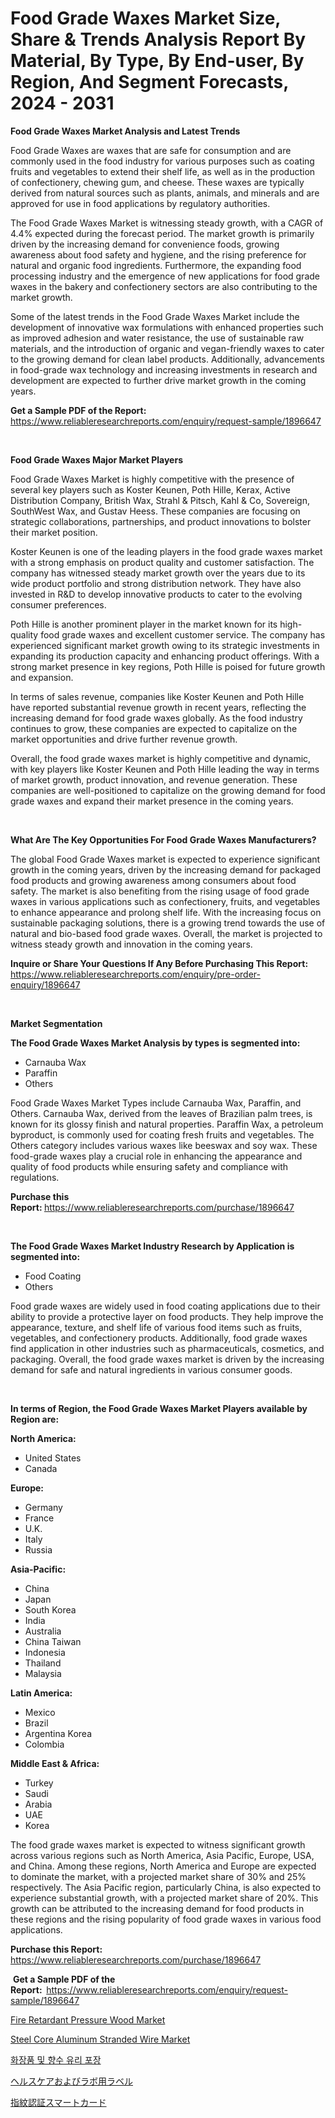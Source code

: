 <p><h1>Food Grade Waxes Market Size, Share & Trends Analysis Report By Material, By Type, By End-user, By Region, And Segment Forecasts, 2024 - 2031</h1></p><p><strong>Food Grade Waxes Market Analysis and Latest Trends</strong></p>
<p><p>Food Grade Waxes are waxes that are safe for consumption and are commonly used in the food industry for various purposes such as coating fruits and vegetables to extend their shelf life, as well as in the production of confectionery, chewing gum, and cheese. These waxes are typically derived from natural sources such as plants, animals, and minerals and are approved for use in food applications by regulatory authorities.</p><p>The Food Grade Waxes Market is witnessing steady growth, with a CAGR of 4.4% expected during the forecast period. The market growth is primarily driven by the increasing demand for convenience foods, growing awareness about food safety and hygiene, and the rising preference for natural and organic food ingredients. Furthermore, the expanding food processing industry and the emergence of new applications for food grade waxes in the bakery and confectionery sectors are also contributing to the market growth.</p><p>Some of the latest trends in the Food Grade Waxes Market include the development of innovative wax formulations with enhanced properties such as improved adhesion and water resistance, the use of sustainable raw materials, and the introduction of organic and vegan-friendly waxes to cater to the growing demand for clean label products. Additionally, advancements in food-grade wax technology and increasing investments in research and development are expected to further drive market growth in the coming years.</p></p>
<p><strong>Get a Sample PDF of the Report:&nbsp;</strong> <a href="https://www.reliableresearchreports.com/enquiry/request-sample/1896647">https://www.reliableresearchreports.com/enquiry/request-sample/1896647</a></p>
<p>&nbsp;</p>
<p><strong>Food Grade Waxes Major Market Players</strong></p>
<p><p>Food Grade Waxes Market is highly competitive with the presence of several key players such as Koster Keunen, Poth Hille, Kerax, Active Distribution Company, British Wax, Strahl & Pitsch, Kahl & Co, Sovereign, SouthWest Wax, and Gustav Heess. These companies are focusing on strategic collaborations, partnerships, and product innovations to bolster their market position.</p><p>Koster Keunen is one of the leading players in the food grade waxes market with a strong emphasis on product quality and customer satisfaction. The company has witnessed steady market growth over the years due to its wide product portfolio and strong distribution network. They have also invested in R&D to develop innovative products to cater to the evolving consumer preferences.</p><p>Poth Hille is another prominent player in the market known for its high-quality food grade waxes and excellent customer service. The company has experienced significant market growth owing to its strategic investments in expanding its production capacity and enhancing product offerings. With a strong market presence in key regions, Poth Hille is poised for future growth and expansion.</p><p>In terms of sales revenue, companies like Koster Keunen and Poth Hille have reported substantial revenue growth in recent years, reflecting the increasing demand for food grade waxes globally. As the food industry continues to grow, these companies are expected to capitalize on the market opportunities and drive further revenue growth.</p><p>Overall, the food grade waxes market is highly competitive and dynamic, with key players like Koster Keunen and Poth Hille leading the way in terms of market growth, product innovation, and revenue generation. These companies are well-positioned to capitalize on the growing demand for food grade waxes and expand their market presence in the coming years.</p></p>
<p>&nbsp;</p>
<p><strong>What Are The Key Opportunities For Food Grade Waxes Manufacturers?</strong></p>
<p><p>The global Food Grade Waxes market is expected to experience significant growth in the coming years, driven by the increasing demand for packaged food products and growing awareness among consumers about food safety. The market is also benefiting from the rising usage of food grade waxes in various applications such as confectionery, fruits, and vegetables to enhance appearance and prolong shelf life. With the increasing focus on sustainable packaging solutions, there is a growing trend towards the use of natural and bio-based food grade waxes. Overall, the market is projected to witness steady growth and innovation in the coming years.</p></p>
<p><strong>Inquire or Share Your Questions If Any Before Purchasing This Report:</strong> <a href="https://www.reliableresearchreports.com/enquiry/pre-order-enquiry/1896647">https://www.reliableresearchreports.com/enquiry/pre-order-enquiry/1896647</a></p>
<p>&nbsp;</p>
<p><strong>Market Segmentation</strong></p>
<p><strong>The Food Grade Waxes Market Analysis by types is segmented into:</strong></p>
<p><ul><li>Carnauba Wax</li><li>Paraffin</li><li>Others</li></ul></p>
<p><p>Food Grade Waxes Market Types include Carnauba Wax, Paraffin, and Others. Carnauba Wax, derived from the leaves of Brazilian palm trees, is known for its glossy finish and natural properties. Paraffin Wax, a petroleum byproduct, is commonly used for coating fresh fruits and vegetables. The Others category includes various waxes like beeswax and soy wax. These food-grade waxes play a crucial role in enhancing the appearance and quality of food products while ensuring safety and compliance with regulations.</p></p>
<p><strong>Purchase this Report:&nbsp;</strong><a href="https://www.reliableresearchreports.com/purchase/1896647">https://www.reliableresearchreports.com/purchase/1896647</a></p>
<p>&nbsp;</p>
<p><strong>The Food Grade Waxes Market Industry Research by Application is segmented into:</strong></p>
<p><ul><li>Food Coating</li><li>Others</li></ul></p>
<p><p>Food grade waxes are widely used in food coating applications due to their ability to provide a protective layer on food products. They help improve the appearance, texture, and shelf life of various food items such as fruits, vegetables, and confectionery products. Additionally, food grade waxes find application in other industries such as pharmaceuticals, cosmetics, and packaging. Overall, the food grade waxes market is driven by the increasing demand for safe and natural ingredients in various consumer goods.</p></p>
<p>&nbsp;</p>
<p><strong>In terms of Region, the Food Grade Waxes Market Players available by Region are:</strong></p>
<p>
    <p> <strong> North America: </strong>
        <ul>
            <li>United States</li>
            <li>Canada</li>
        </ul>
        </p> 
    <p> <strong> Europe: </strong>
        <ul>
            <li>Germany</li>
            <li>France</li>
            <li>U.K.</li>
            <li>Italy</li>
            <li>Russia</li>
        </ul>
        </p> 
    <p> <strong> Asia-Pacific: </strong>
        <ul>
            <li>China</li>
            <li>Japan</li>
            <li>South Korea</li>
            <li>India</li>
            <li>Australia</li>
            <li>China Taiwan</li>
            <li>Indonesia</li>
            <li>Thailand</li>
            <li>Malaysia</li>
        </ul>
        </p> 
    <p> <strong> Latin America: </strong>
        <ul>
            <li>Mexico</li>
            <li>Brazil</li>
            <li>Argentina Korea</li>
            <li>Colombia</li>
        </ul>
        </p> 
    <p> <strong> Middle East & Africa: </strong>
        <ul>
            <li>Turkey</li>
            <li>Saudi</li>
            <li>Arabia</li>
            <li>UAE</li>
            <li>Korea</li>
        </ul>
    </p>
    </p>
<p><p>The food grade waxes market is expected to witness significant growth across various regions such as North America, Asia Pacific, Europe, USA, and China. Among these regions, North America and Europe are expected to dominate the market, with a projected market share of 30% and 25% respectively. The Asia Pacific region, particularly China, is also expected to experience substantial growth, with a projected market share of 20%. This growth can be attributed to the increasing demand for food products in these regions and the rising popularity of food grade waxes in various food applications.</p></p>
<p><strong>Purchase this Report: </strong><a href="https://www.reliableresearchreports.com/purchase/1896647">https://www.reliableresearchreports.com/purchase/1896647</a></p>
<p>&nbsp;<strong>Get a Sample PDF of the Report:&nbsp;&nbsp;</strong><a href="https://www.reliableresearchreports.com/enquiry/request-sample/1896647">https://www.reliableresearchreports.com/enquiry/request-sample/1896647</a></p>
<p><strong></strong></p>
<p><p><a href="https://github.com/juancolorado15/Market-Research-Report-List-1/blob/main/fire-retardant-pressure-wood-market.md">Fire Retardant Pressure Wood Market</a></p><p><a href="https://github.com/dx0328/Market-Research-Report-List-1/blob/main/steel-core-aluminum-stranded-wire-market.md">Steel Core Aluminum Stranded Wire Market</a></p><p><a href="https://medium.com/@wilsoniehn789562023/%ED%99%94%EC%9E%A5%ED%92%88-%EB%B0%8F-%ED%96%A5%EC%88%98-%EC%9C%A0%EB%A6%AC-%ED%8F%AC%EC%9E%A5-%EC%8B%9C%EC%9E%A5-%EB%B3%B4%EA%B3%A0%EC%84%9C%EB%8A%94-%EC%9D%B4-%EC%8B%9C%EC%9E%A5%EC%9D%98-%EC%B5%9C%EC%8B%A0-%ED%8A%B8%EB%A0%8C%EB%93%9C%EC%99%80-%EC%84%B1%EC%9E%A5-%EA%B8%B0%ED%9A%8C%EB%A5%BC-%EB%B3%B4%EC%97%AC%EC%A4%8D%EB%8B%88%EB%8B%A4-e11c894e96ef">화장품 및 향수 유리 포장</a></p><p><a href="https://github.com/mcbeesbxa270/Market-Research-Report-List-1/blob/main/65238481981.md">ヘルスケアおよびラボ用ラベル</a></p><p><a href="https://medium.com/@deonboer2023/%E6%8C%87%E7%B4%8B%E3%82%B9%E3%83%9E%E3%83%BC%E3%83%88%E3%82%AB%E3%83%BC%E3%83%89%E5%B8%82%E5%A0%B4%E8%A6%8F%E6%A8%A1-%E5%B8%82%E5%A0%B4%E5%B1%95%E6%9C%9B%E3%81%A8%E5%B8%82%E5%A0%B4%E4%BA%88%E6%B8%AC-2024%E5%B9%B4%E3%81%8B%E3%82%892031%E5%B9%B4%E3%81%BE%E3%81%A7-69a4b3680a92">指紋認証スマートカード</a></p></p>